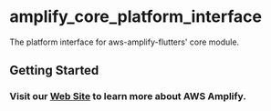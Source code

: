 # amplify_core_platform_interface

The platform interface for aws-amplify-flutters' core module.

## Getting Started

### Visit our [Web Site](https://docs.amplify.aws/) to learn more about AWS Amplify.